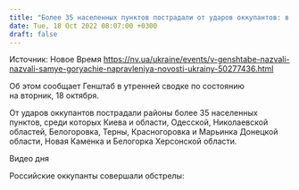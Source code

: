 ```yaml
---
title: "Более 35 населенных пунктов пострадали от ударов оккупантов: в Генштабе назвали назвали самые горячие направления"
date: Tue, 18 Oct 2022 08:07:00 +0300
draft: false
---
```

Источник: Новое Время https://nv.ua/ukraine/events/v-genshtabe-nazvali-nazvali-samye-goryachie-napravleniya-novosti-ukrainy-50277436.html


Об этом сообщает Генштаб в утренней сводке по состоянию на вторник, 18 октября.

От ударов оккупантов пострадали районы более 35 населенных пунктов, среди которых Киева и области, Одесской, Николаевской областей, Белогоровка, Терны, Красногоровка и Марьинка Донецкой области, Новая Каменка и Белогорка Херсонской области.

 Видео дня   

Российские оккупанты совершали обстрелы:
